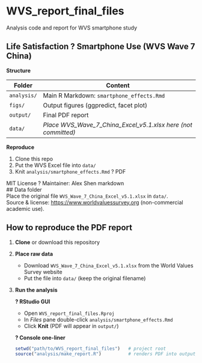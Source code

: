 # WVS_report_final_files
Analysis code and report for WVS smartphone study
## Life Satisfaction ? Smartphone Use (WVS Wave 7 China)

**Structure**

| Folder | Content |
|--------|---------|
| `analysis/` | Main R Markdown: `smartphone_effects.Rmd` |
| `figs/` | Output figures (ggpredict, facet plot) |
| `output/` | Final PDF report |
| `data/` | _Place WVS_Wave_7_China_Excel_v5.1.xlsx here (not committed)_ |

**Reproduce**

1. Clone this repo  
2. Put the WVS Excel file into `data/`  
3. Knit `analysis/smartphone_effects.Rmd` ? PDF

MIT License ? Maintainer: Alex Shen
markdown<br>## Data folder<br>Place the original file `WVS_Wave_7_China_Excel_v5.1.xlsx` in `data/`.<br>Source & license: https://www.worldvaluessurvey.org (non-commercial academic use).<br>
## How to reproduce the PDF report

1. **Clone** or download this repository  
2. **Place raw data**  
   - Download `WVS_Wave_7_China_Excel_v5.1.xlsx` from the World Values Survey website  
   - Put the file into `data/` (keep the original filename)
3. **Run the analysis**

   **? RStudio GUI**  
   - Open `WVS_report_final_files.Rproj`  
   - In *Files* pane double-click `analysis/smartphone_effects.Rmd`  
   - Click **Knit** (PDF will appear in `output/`)

   **? Console one-liner**

   ```r
   setwd("path/to/WVS_report_final_files")   # project root
   source("analysis/make_report.R")          # renders PDF into output/
